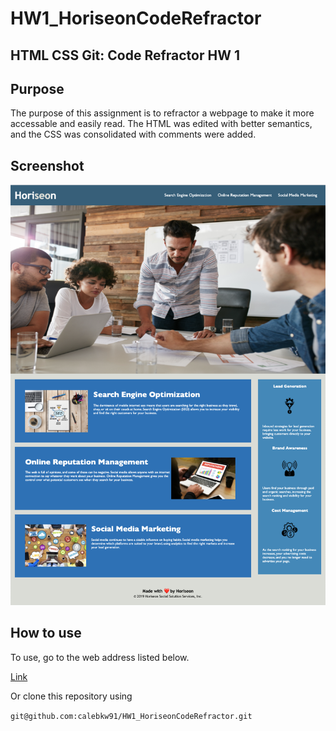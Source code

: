 # HW1_HoriseonCodeRefractor

## HTML CSS Git: Code Refractor HW 1

## Purpose

The purpose of this assignment is to refractor a webpage to make it more accessable and easily read. The HTML was edited with better semantics, and the CSS was consolidated with comments were added. 

## Screenshot

![Image](assets/images/homepage_screenshot.png "website title")

## How to use

To use, go to the web address listed below.

[Link](https://calebkw91.github.io/HW1_HoriseonCodeRefractor/)

Or clone this repository using 

`git@github.com:calebkw91/HW1_HoriseonCodeRefractor.git`
